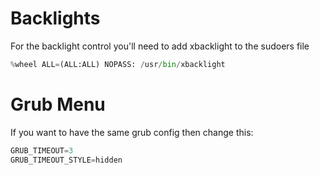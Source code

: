 # Backlights
For the backlight control you'll need to add xbacklight to the sudoers file
``` python
%wheel ALL=(ALL:ALL) NOPASS: /usr/bin/xbacklight
```

# Grub Menu
If you want to have the same grub config then change this:
``` python
GRUB_TIMEOUT=3
GRUB_TIMEOUT_STYLE=hidden
```
